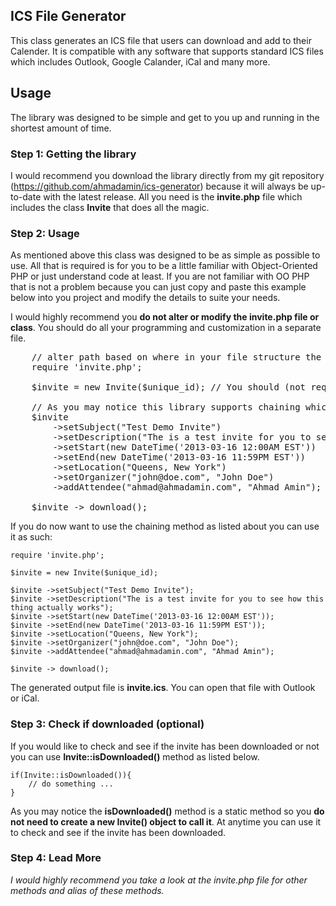 
## ICS File Generator

This class generates an ICS file that users can download and add to their Calender. It is compatible with any software that supports
standard ICS files which includes Outlook, Google Calander, iCal and many more.

## Usage

The library was designed to be simple and get to you up and running in the shortest amount of time.

### Step 1: Getting the library

I would recommend you download the library directly from my git repository (https://github.com/ahmadamin/ics-generator) because it will always 
be up-to-date with the latest release. All you need is the **invite.php** file which includes the class **Invite** that does all the magic.

### Step 2: Usage

As mentioned above this class was designed to be as simple as possible to use. All that is required is for you to be a little familiar with Object-Oriented
PHP or just understand code at least. If you are not familiar with OO PHP that is not a problem because you can just copy and paste this example below into you project
and modify the details to suite your needs.

I would highly recommend you **do not alter or modify the invite.php file or class**. You should do all your programming and customization in a separate file.
<pre>
    // alter path based on where in your file structure the invite.php file is located
    require 'invite.php';

    $invite = new Invite($unique_id); // You should (not required) provide a UNIQUE ID

    // As you may notice this library supports chaining which may be a little weird for many PHP programmer
    $invite 
		->setSubject("Test Demo Invite")
		->setDescription("The is a test invite for you to see how this thing actually works") 
		->setStart(new DateTime('2013-03-16 12:00AM EST'))
		->setEnd(new DateTime('2013-03-16 11:59PM EST'))
		->setLocation("Queens, New York")
		->setOrganizer("john@doe.com", "John Doe")
		->addAttendee("ahmad@ahmadamin.com", "Ahmad Amin");

    $invite -> download();
</pre>
If you do now want to use the chaining method as listed about you can use it as such:

    require 'invite.php';

    $invite = new Invite($unique_id);

    $invite ->setSubject("Test Demo Invite");
    $invite ->setDescription("The is a test invite for you to see how this thing actually works");
    $invite ->setStart(new DateTime('2013-03-16 12:00AM EST'));
    $invite ->setEnd(new DateTime('2013-03-16 11:59PM EST'));
    $invite ->setLocation("Queens, New York");
    $invite ->setOrganizer("john@doe.com", "John Doe");
    $invite ->addAttendee("ahmad@ahmadamin.com", "Ahmad Amin");

    $invite -> download();

The generated output file is **invite.ics**. You can open that file with Outlook or iCal.

### Step 3: Check if downloaded (optional)
If you would like to check and see if the invite has been downloaded or not you can use **Invite::isDownloaded()** method as listed below.

    if(Invite::isDownloaded()){
	    // do something ...
    }

As you may notice the **isDownloaded()** method is a static method so you **do not need to create a new Invite() object to call it**. At anytime you can
use it to check and see if the invite has been downloaded.

### Step 4: Lead More
*I would highly recommend you take a look at the invite.php file for other methods and alias of these methods.*